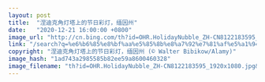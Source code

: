 ```yaml
---
layout: post
title:  "涅迪克角灯塔上的节日彩灯，缅因州"
date:   "2020-12-21 16:00:00 +0800"
image_url: "http://cn.bing.com/th?id=OHR.HolidayNubble_ZH-CN8122183595_1920x1080.jpg&rf=LaDigue_1920x1080.jpg&pid=hp"
link: "/search?q=%e6%b6%85%e8%bf%aa%e5%85%8b%e8%a7%92%e7%81%af%e5%a1%94&form=hpcapt&mkt=zh-cn"
copyright: "涅迪克角灯塔上的节日彩灯，缅因州 (© Walter Bibikow/Alamy)"
image_hash: "1ad743a2985585b82ee59a8600460328"
image_filename: "th?id=OHR.HolidayNubble_ZH-CN8122183595_1920x1080.jpg&rf=LaDigue_1920x1080.jpg&pid=hp"
---
```

